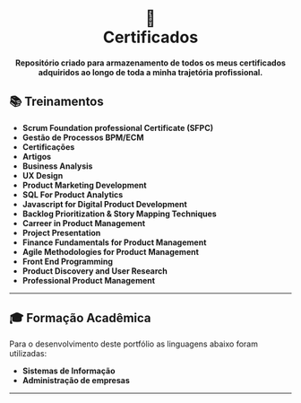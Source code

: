<h1 align="center">
  🥇<br>Certificados
</h1>

<h4 align="center">
  Repositório criado para armazenamento de todos os meus certificados adquiridos ao longo de toda a minha trajetória profissional.
</h4>

## 📚 Treinamentos

- **Scrum Foundation professional Certificate (SFPC)**
- **Gestão de Processos BPM/ECM**
- **Certificações**
- **Artigos**
- **Business Analysis**
- **UX Design**
- **Product Marketing Development**
- **SQL For Product Analytics**
- **Javascript for Digital Product Development**
- **Backlog Prioritization & Story Mapping Techniques**
- **Carreer in Product Management**
- **Project Presentation**
- **Finance Fundamentals for Product Management**
- **Agile Methodologies for Product Management**
- **Front End Programming**
- **Product Discovery and User Research**
- **Professional Product Management**

---

## 🎓 Formação Acadêmica
Para o desenvolvimento deste portfólio as linguagens abaixo foram utilizadas:

- **Sistemas de Informação**
- **Administração de empresas**

---